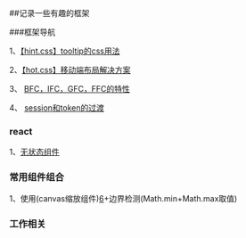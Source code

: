 ##记录一些有趣的框架

###框架导航

1、[【hint.css】tooltip的css用法][1]

2、[【hot.css】移动端布局解决方案][2]

3、 [BFC，IFC，GFC，FFC的特性][3]

4、 [session和token的过渡][4]




### react


1、[无状态组件][5]



### 常用组件组合

1、使用(canvas缩放组件)[6]+边界检测(Math.min+Math.max取值)


### 工作相关




  [1]: https://github.com/chokcoco/hint.css
  [2]: https://github.com/imochen/hotcss
  [3]: https://yq.aliyun.com/articles/130553?utm_content=m_26273
  [4]:https://mp.weixin.qq.com/s?__biz=MzAxOTc0NzExNg==&mid=2665513566&idx=1&sn=a2688cadbe9c8042ff1abbdf04a8bd5e&chksm=80d67a1db7a1f30b28b93ed2ab29edfbf982b780433e4bfd178e3cc52cb1f9100cc8f923db4f#rd
  [5]: http://www.jianshu.com/p/63569386befc
  [6]: https://github.com/rombdn/img-touch-canvas



